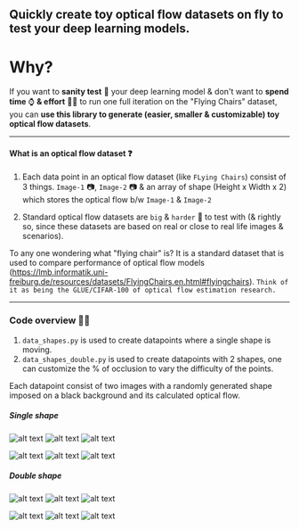 ## Quickly create toy optical flow datasets on fly to test your deep learning models.

# Why?

If you want to **sanity test** 🧪 your deep learning model & don't want to **spend time** ⌚ **& effort** 🏋️‍♀️ to run one full iteration on the "Flying Chairs" dataset, you can **use this library to generate (easier, smaller & customizable) toy optical flow datasets**. 

______

#### What is an optical flow dataset ❓
  1. Each data point in an optical flow dataset (like `FLying Chairs`) consist of 3 things. `Image-1` 📷, `Image-2` 📷 & an array of shape (Height x Width x 2) which stores the optical flow b/w `Image-1` & `Image-2`

  2. Standard optical flow datasets are `big` & `harder` 🔴 to test with (& rightly so, since these datasets are based on real or close to real life images & scenarios).
  
  
  To any one wondering what "flying chair" is? It is a standard dataset that is used to compare performance of optical flow models (https://lmb.informatik.uni-freiburg.de/resources/datasets/FlyingChairs.en.html#flyingchairs). `Think of it as being the GLUE/CIFAR‑100 of optical flow estimation research.`

______

### Code overview 👩‍💻
  1. `data_shapes.py` is used to create datapoints where a single shape is moving.
  2. `data_shapes_double.py` is used to create datapoints with 2 shapes, one can customize the % of occlusion to vary the difficulty of the points.

Each datapoint consist of two images with a randomly generated shape imposed on a black background and its calculated optical flow.

##### Single shape 

![alt text](https://github.com/RahulSChand/Optical-Flow-Shape-Dataset/blob/master/sample%20data%20single/0_gt.png)
![alt text](https://github.com/RahulSChand/Optical-Flow-Shape-Dataset/blob/master/sample%20data%20single/0_img1.png)
![alt text](https://github.com/RahulSChand/Optical-Flow-Shape-Dataset/blob/master/sample%20data%20single/0_img2.png)

![alt text](https://github.com/RahulSChand/Optical-Flow-Shape-Dataset/blob/master/sample%20data%20single/385_gt.png)
![alt text](https://github.com/RahulSChand/Optical-Flow-Shape-Dataset/blob/master/sample%20data%20single/385_img1.png)
![alt text](https://github.com/RahulSChand/Optical-Flow-Shape-Dataset/blob/master/sample%20data%20single/385_img2.png)

##### Double shape

![alt text](https://github.com/RahulSChand/Optical-Flow-Shape-Dataset/blob/master/sample%20data%20double/32_flow0.png)
![alt text](https://github.com/RahulSChand/Optical-Flow-Shape-Dataset/blob/master/sample%20data%20double/32_img1.png)
![alt text](https://github.com/RahulSChand/Optical-Flow-Shape-Dataset/blob/master/sample%20data%20double/32_img2.png)

![alt text](https://github.com/RahulSChand/Optical-Flow-Shape-Dataset/blob/master/sample%20data%20double/460_flow0.png)
![alt text](https://github.com/RahulSChand/Optical-Flow-Shape-Dataset/blob/master/sample%20data%20double/460_img1.png)
![alt text](https://github.com/RahulSChand/Optical-Flow-Shape-Dataset/blob/master/sample%20data%20double/460_img2.png)



